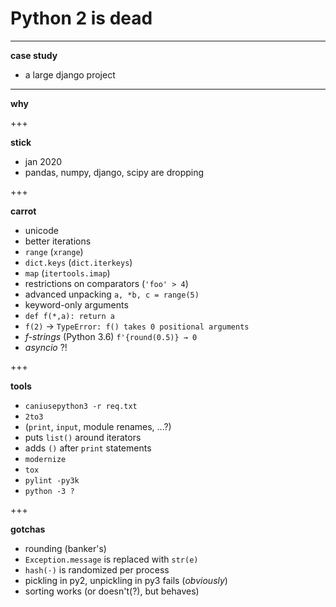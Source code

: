 # Python 2 is dead

---

**case study**

* a large django project

---

**why**

+++

**stick**

* jan 2020
* pandas, numpy, django, scipy are dropping

+++

**carrot**

* unicode
* better iterations
 * `range` (`xrange`)
 * `dict.keys` (`dict.iterkeys`)
 * `map` (`itertools.imap`)
* restrictions on comparators (`'foo' > 4`)
* advanced unpacking `a, *b, c = range(5)`
* keyword-only arguments
 * `def f(*,a): return a`
 * `f(2)` → `TypeError: f() takes 0 positional arguments`
* _f-strings_ (Python 3.6) `f'{round(0.5)} → 0`
* _asyncio_ ?!

+++

**tools**

* `caniusepython3 -r req.txt`
* `2to3`
 * (`print`, `input`, module renames, ...?)
 * puts `list()` around iterators
 * adds `()` after `print` statements
* `modernize`
* `tox`
* `pylint -py3k`
* `python -3 ?`

+++

**gotchas**

* rounding (banker's)
* `Exception.message` is replaced with `str(e)`
* `hash(·)` is randomized per process
* pickling in py2, unpickling in py3 fails (_obviously_)
* sorting works (or doesn't(?), but behaves)
